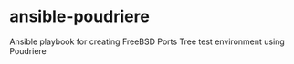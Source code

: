 # ansible-poudriere
Ansible playbook for creating FreeBSD Ports Tree test environment using Poudriere
